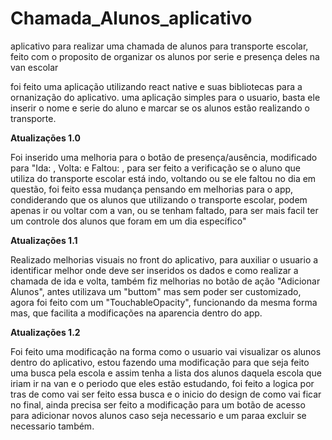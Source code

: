 # Chamada_Alunos_aplicativo
aplicativo para realizar uma chamada de alunos para transporte escolar, feito com o proposito de organizar os alunos por serie e presença deles na van escolar


foi feito uma aplicação utilizando react native e suas bibliotecas para a ornanização do aplicativo.
uma aplicação simples para o usuario, basta ele inserir o nome e serie do aluno e marcar se os alunos estão realizando o transporte.

**Atualizações 1.0**

Foi inserido uma melhoria para o botão de presença/ausência, modificado para "Ida: , Volta: e Faltou: , para ser feito a verificação se o aluno que utiliza do transporte escolar está indo, voltando ou se ele faltou no dia em questão, foi feito essa mudança pensando em melhorias para o app, condiderando que os alunos que utilizando o transporte escolar, podem apenas ir ou voltar com a van, ou se tenham faltado, para ser mais facil ter um controle dos alunos que foram em um dia específico"

**Atualizações 1.1**

Realizado melhorias visuais no front do aplicativo, para auxiliar o usuario a identificar melhor onde deve ser inseridos os dados e como realizar a chamada de ida e volta, também fiz melhorias no botão de ação "Adicionar Alunos", antes utilizava um "buttom" mas sem poder ser customizado, agora foi feito com um "TouchableOpacity", funcionando da mesma forma mas, que facilita a modificações na aparencia dentro do app.

**Atualizações 1.2**

Foi feito uma modificação na forma como o usuario vai visualizar os alunos dentro do aplicativo, estou fazendo uma modificação para que seja feito uma busca pela escola e assim tenha a lista dos alunos daquela escola que iriam ir na van e o periodo que eles estão estudando, foi feito a logica por tras de como vai ser feito essa busca e o inicio do design de como vai ficar no final, ainda precisa ser feito a modificação para um botão de acesso para adicionar novos alunos caso seja necessario e um paraa excluir se necessario também.